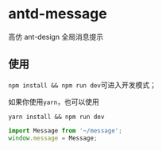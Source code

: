 # antd-message
高仿 ant-design 全局消息提示

## 使用

`npm install && npm run dev`可进入开发模式；

如果你使用`yarn`，也可以使用

`yarn install && npm run dev`

```javascript
import Message from '~/message';
window.message = Message;
```
